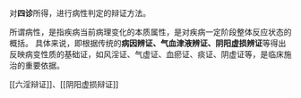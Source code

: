 对**四诊**所得，进行病性判定的辩证方法。

所谓病性，是指疾病当前病理变化的本质属性，是对疾病一定阶段整体反应状态的概括。
具体来说，即根据传统的**病因辨证、气血津液辨证、阴阳虚损辨证**等得出反映病变性质的基础证，如风淫证、气虚证、血瘀证、痰证、阴虚证等，是临床施治的重要依据。

[[六淫辩证]]、[[阴阳虚损辩证]]

























